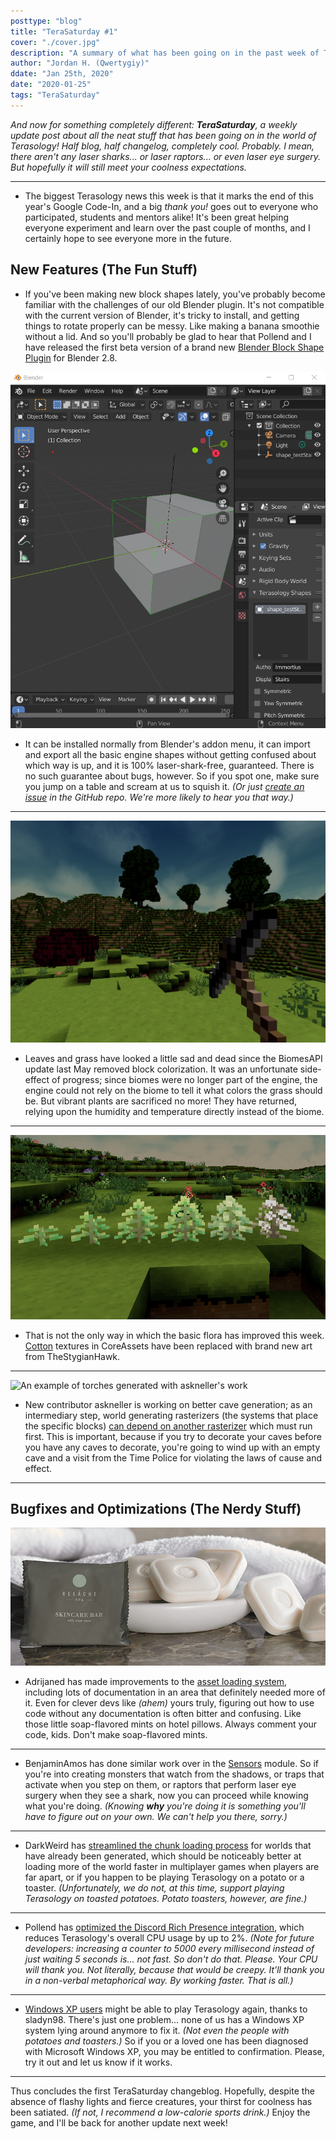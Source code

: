 ```yaml
---
posttype: "blog"
title: "TeraSaturday #1"
cover: "./cover.jpg"
description: "A summary of what has been going on in the past week of Terasology, from January 17 through 24, 2020."
author: "Jordan H. (Qwertygiy)"
ddate: "Jan 25th, 2020"
date: "2020-01-25"
tags: "TeraSaturday"
---
```


_And now for something completely different: **TeraSaturday**, a weekly update post about all the neat stuff that has been going on in
 the world of Terasology! Half blog, half changelog, completely cool. Probably. I mean, there aren't any laser sharks...
 or laser raptors... or even laser eye surgery. But hopefully it will still meet your coolness expectations._

---

* The biggest Terasology news this week is that it marks the end of this year's Google Code-In, and a big _thank you!_ 
goes out to everyone who participated, students and mentors alike! It's been great helping everyone experiment and learn
over the past couple of months, and I certainly hope to see everyone more in the future.

## New Features (The Fun Stuff)

* If you've been making new block shapes lately, you've probably become familiar with the challenges of our old Blender
plugin. It's not compatible with the current version of Blender, it's tricky to install, and getting things to rotate
properly can be messy. Like making a banana smoothie without a lid. And so you'll probably be glad to hear that Pollend 
and I have released the first beta version of a brand new [Blender Block Shape Plugin] for Blender 2.8. 

![The plugin in action](blender_block_plugin.png)

* It can be installed normally from Blender's addon menu, it can import and export all the basic engine shapes without 
getting confused about which way is up, and it is 100% laser-shark-free, guaranteed. There is no such guarantee about 
bugs, however. So if you spot one, make sure you jump on a table and scream at us to squish it. _(Or just [create an
issue] in the GitHub repo. We're more likely to hear you that way.)_

---

![Fancy trees and stuff](grass_color.png)

* Leaves and grass have looked a little sad and dead since the BiomesAPI update last May removed block colorization. 
It was an unfortunate side-effect of progress; since biomes were no longer part of the engine, the engine could not
rely on the biome to tell it what colors the grass should be. But vibrant plants are sacrificed no more! They have
returned, relying upon the humidity and temperature directly instead of the biome.

---

![Cotton](cotton.png)

* That is not the only way in which the basic flora has improved this week. [Cotton] textures in CoreAssets have been
replaced with brand new art from TheStygianHawk.

---



<img src="https://user-images.githubusercontent.com/17286005/72514970-de110d80-389a-11ea-83c4-1376126fdfbb.png" alt="An example of torches generated with askneller's work" style="width:80%">

* New contributor askneller is working on better cave generation; as an intermediary step, world generating rasterizers
 (the systems that place the specific blocks) [can depend on another rasterizer][MovingBlocks/Terasology#3825] which 
 must run first. This is important, because if you try to decorate your caves before you have any caves to decorate, 
 you're going to wind up with an empty cave and a visit from the Time Police for violating the laws of cause and effect. 

---

## Bugfixes and Optimizations (The Nerdy Stuff)

![0 stars do not recommend these snacks](soap_mint.png)

* Adrijaned has made improvements to the [asset loading system][MovingBlocks/Terasology#3589], including lots of 
documentation in an area that definitely needed more of it. Even for clever devs like _(ahem)_ yours truly, figuring out
how to use code without any documentation is often bitter and confusing. Like those little soap-flavored mints on hotel
pillows. Always comment your code, kids. Don't make soap-flavored mints.

---

* BenjaminAmos has done similar work over in the [Sensors] module. So if you're into creating monsters that watch from
the shadows, or traps that activate when you step on them, or raptors that perform laser eye surgery when they see a
shark, now you can proceed while knowing what you're doing. _(Knowing **why** you're doing it is something you'll have
to figure out on your own. We can't help you there, sorry.)_

---

* DarkWeird has [streamlined the chunk loading process][MovingBlocks/Terasology#3804] for worlds that have already been 
generated, which should be noticeably better at loading more of the world faster in multiplayer games when players are 
far apart, or if you happen to be playing Terasology on a potato or a toaster. _(Unfortunately, we do not, at this time, 
support playing Terasology on toasted potatoes. Potato toasters, however, are fine.)_

---

* Pollend has [optimized the Discord Rich Presence integration][MovingBlocks/Terasology#3821], which reduces Terasology's
 overall CPU usage by up to 2%. _(Note for future developers: increasing a counter to 5000 every millisecond instead of
 just waiting 5 seconds is... not fast. So don't do that. Please. Your CPU will thank you. Not literally, because that
 would be creepy. It'll thank you in a non-verbal metaphorical way. By working faster. That is all.)_
 
---
 
* [Windows XP users][MovingBlocks/Terasology#3823] might be able to play Terasology again, thanks to sladyn98. There's
just one problem... none of us has a Windows XP system lying around anymore to fix it. _(Not even the people with potatoes 
and toasters.)_ So if you or a loved one has been diagnosed with Microsoft Windows XP, you may be entitled to confirmation.
Please, try it out and let us know if it works.

---

Thus concludes the first TeraSaturday changeblog. Hopefully, despite the absence of flashy lights and fierce creatures, 
your thirst for coolness has been satiated. _(If not, I recommend a low-calorie sports drink.)_ Enjoy the game, and I'll 
be back for another update next week!

<!-- References -->
[Blender Block Shape Plugin]: https://github.com/MovingBlocks/BlenderAddon/releases/tag/v2.0.0-beta
[create an issue]: https://github.com/MovingBlocks/BlenderAddon/
[MovingBlocks/Terasology#3589]: https://github.com/MovingBlocks/Terasology/pull/3589
[MovingBlocks/Terasology#3802]: https://github.com/MovingBlocks/Terasology/pull/3802
[MovingBlocks/Terasology#3804]: https://github.com/MovingBlocks/Terasology/pull/3804
[MovingBlocks/Terasology#3821]: https://github.com/MovingBlocks/Terasology/pull/3821
[MovingBlocks/Terasology#3823]: https://github.com/MovingBlocks/Terasology/pull/3823
[MovingBlocks/Terasology#3825]: https://github.com/MovingBlocks/Terasology/pull/3825
[Sensors]: https://github.com/Terasology/Sensors/pull/4
[Cotton]: https://github.com/Terasology/CoreAssets/commit/5e94cef5ef278a8dd7e93321689882493a97968d